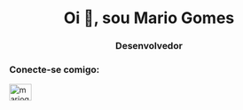 <h1 align="center">Oi 👋, sou Mario Gomes</h1>
<h3 align="center">Desenvolvedor</h3>


<h3 align="left">Conecte-se comigo:</h3>
<p align= "left">
<a href="https://linkedin.com/in/mariogomes23" target="blank"><img align="center" src="https://raw.githubusercontent.com/rahuldkjain/github -profile-readme-generator/master/src/images/icons/Social/linked-in-alt.svg" alt="mariogomes23" height="30" width="40" /></a>
</p>
